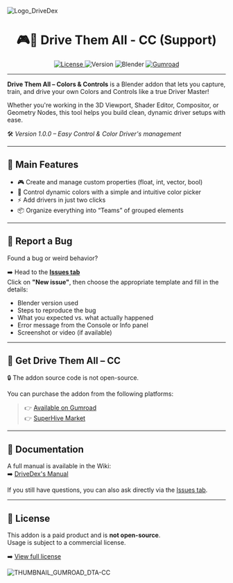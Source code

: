 ![Logo_DriveDex](https://github.com/user-attachments/assets/76c5f7fd-6343-4d9a-9d45-d9c7251d9998)
<div align="center">
<h1>🎮🎨 Drive Them All - CC (Support)</h1>

<a href="https://github.com/phaze974/Drive-Them-All-CC-Support/blob/main/LICENSE">
  <img src="https://img.shields.io/badge/license-Custom--Commercial-red.svg" alt="License">
</a>
<img src="https://img.shields.io/badge/version-1.0.0-orange.svg" alt="Version">
<img src="https://img.shields.io/badge/blender-3.6%2B-lightgrey.svg" alt="Blender">
<a href="https://phaze974.gumroad.com">
  <img src="https://img.shields.io/badge/Gumroad-Link-green.svg" alt="Gumroad">
</a>
</div>

---

**Drive Them All – Colors & Controls** is a Blender addon that lets you capture, train, and drive your own Colors and Controls like a true Driver Master!  

Whether you're working in the 3D Viewport, Shader Editor, Compositor, or Geometry Nodes, this tool helps you build clean, dynamic driver setups with ease.  

🛠️ *Version 1.0.0 – Easy Control & Color Driver's management*

---

## 📌 Main Features

- 🎮 Create and manage custom properties (float, int, vector, bool)  
- 🎨 Control dynamic colors with a simple and intuitive color picker  
- ⚡ Add drivers in just two clicks  
- 📦 Organize everything into “Teams” of grouped elements  

---

## 🐞 Report a Bug

Found a bug or weird behavior?

➡️ Head to the **[Issues tab](https://github.com/Phaze974/Drive-Them-All-CC-Support/issues)**  
Click on **"New issue"**, then choose the appropriate template and fill in the details:

- Blender version used  
- Steps to reproduce the bug  
- What you expected vs. what actually happened  
- Error message from the Console or Info panel  
- Screenshot or video (if available)

---

## 🎁 Get Drive Them All – CC

🔒 The addon source code is not open-source.

You can purchase the addon from the following platforms:

> 👉 [Available on Gumroad](https://phaze974.gumroad.com)  
> 👉 [SuperHive Market]([#](https://superhivemarket.com/creators/phaze974))

---

## 📖 Documentation

A full manual is available in the Wiki:  
➡️ [DriveDex's Manual](https://github.com/Phaze974/Drive-Them-All-CC-Support/wiki)

If you still have questions, you can also ask directly via the [Issues tab](https://github.com/Phaze974/Drive-Them-All-CC-Support/issues).

---

## 🧾 License

This addon is a paid product and is **not open-source**.  
Usage is subject to a commercial license.  

➡️ [View full license](https://github.com/phaze974/Drive-Them-All-CC-Support/blob/main/LICENSE)

![THUMBNAIL_GUMROAD_DTA-CC](https://github.com/user-attachments/assets/75ceea4b-e435-4948-83aa-4fa3bbe6a663)

